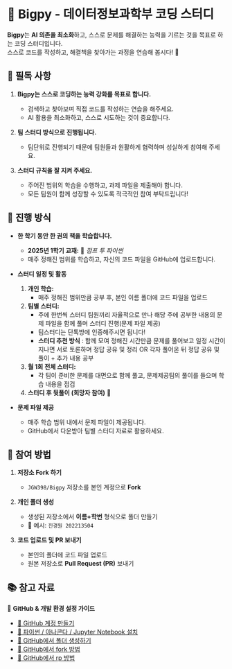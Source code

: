# 📌 **Bigpy** - 데이터정보과학부 코딩 스터디  

**Bigpy**는 **AI 의존을 최소화**하고, 스스로 문제를 해결하는 능력을 기르는 것을 목표로 하는 코딩 스터디입니다.  
스스로 코드를 작성하고, 해결책을 찾아가는 과정을 연습해 봅시다! 🚀 

## **📖 필독 사항**  

1. **Bigpy는 스스로 코딩하는 능력 강화를 목표로 합니다.**  
   - 검색하고 찾아보며 직접 코드를 작성하는 연습을 해주세요.  
   - AI 활용을 최소화하고, 스스로 시도하는 것이 중요합니다.  

2. **팀 스터디 방식으로 진행됩니다.**  
   - 팀단위로 진행되기 때문에 팀원들과 원활하게 협력하며 성실하게 참여해 주세요.  

3. **스터디 규칙을 잘 지켜 주세요.**  
   - 주어진 범위의 학습을 수행하고, 과제 파일을 제출해야 합니다.  
   - 모든 팀원이 함께 성장할 수 있도록 적극적인 참여 부탁드립니다!

## **📌 진행 방식**  

- **한 학기 동안 한 권의 책을 학습합니다.**  
  - **2025년 1학기 교재:** 📘 *점프 투 파이썬*  
  - 매주 정해진 범위를 학습하고, 자신의 코드 파일을 GitHub에 업로드합니다.  

- **스터디 일정 및 활동**  
  1. **개인 학습:**  
     - 매주 정해진 범위만큼 공부 후, 본인 이름 폴더에 코드 파일을 업로드  
  2. **팀별 스터디:**  
     - 주에 한번씩 스터디 팀원끼리 자율적으로 만나 해당 주에 공부한 내용의 문제 파일을 함께 풀며 스터디 진행(문제 파일 제공)
     - 팀스터디는 단톡방에 인증해주시면 됩니다!
     - **스터디 추천 방식** : 함께 모여 정해진 시간만큼 문제를 풀어보고 일정 시간이 지나면 서로 토론하며 정답 공유 및 정리 OR 각자 풀어온 뒤 정답 공유 및 풀이 + 추가 내용 공부
  3. **월 1회 전체 스터디:**  
     - 각 팀이 준비한 문제를 대면으로 함께 풀고, 문제제공팀의 풀이를 들으며 학습 내용을 점검  
  4. **스터디 후 뒷풀이 (희망자 참여)** 🍻  

- **문제 파일 제공**  
  - 매주 학습 범위 내에서 문제 파일이 제공됩니다.  
  - GitHub에서 다운받아 팀별 스터디 자료로 활용하세요. 

## **🚀 참여 방법**

1. **저장소 Fork 하기**  
   - `JGW398/Bigpy` 저장소를 본인 계정으로 **Fork**  

2. **개인 폴더 생성**  
   - 생성된 저장소에서 **이름+학번** 형식으로 폴더 만들기  
   - 📂 예시: `진경원 202213504`  

3. **코드 업로드 및 PR 보내기**  
   - 본인의 폴더에 코드 파일 업로드  
   - 원본 저장소로 **Pull Request (PR)** 보내기  

## **📚 참고 자료**  

📌 **GitHub & 개발 환경 설정 가이드**  
- [📌 GitHub 계정 만들기](https://youtu.be/lelVripbt2M?si=gRJG0fWfbztDCsVN)  
- [📌 파이썬 / 아나콘다 / Jupyter Notebook 설치](https://blog.naver.com/spreatics2/223471870788)  
- [📌 GitHub에서 폴더 생성하기](https://hoohaha.tistory.com/33)
- [📌 GitHub에서 fork 방법](https://abled.tistory.com/43)
- [📌 GitHub에서 rp 방법](https://abled.tistory.com/44?category=10199353)  


